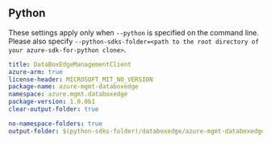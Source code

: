 ## Python

These settings apply only when `--python` is specified on the command line.
Please also specify `--python-sdks-folder=<path to the root directory of your azure-sdk-for-python clone>`.

``` yaml $(python)
title: DataBoxEdgeManagementClient
azure-arm: true
license-header: MICROSOFT_MIT_NO_VERSION
package-name: azure-mgmt-databoxedge
namespace: azure.mgmt.databoxedge
package-version: 1.0.0b1
clear-output-folder: true
```

``` yaml $(python)
no-namespace-folders: true
output-folder: $(python-sdks-folder)/databoxedge/azure-mgmt-databoxedge/azure/mgmt/databoxedge
```
